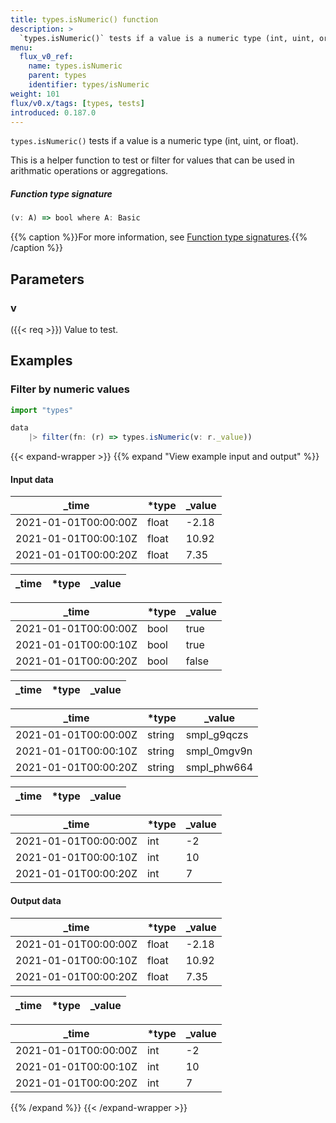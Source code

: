 ```yaml
---
title: types.isNumeric() function
description: >
  `types.isNumeric()` tests if a value is a numeric type (int, uint, or float).
menu:
  flux_v0_ref:
    name: types.isNumeric
    parent: types
    identifier: types/isNumeric
weight: 101
flux/v0.x/tags: [types, tests]
introduced: 0.187.0
---
```


<!------------------------------------------------------------------------------

IMPORTANT: This page was generated from comments in the Flux source code. Any
edits made directly to this page will be overwritten the next time the
documentation is generated. 

To make updates to this documentation, update the function comments above the
function definition in the Flux source code:

https://github.com/influxdata/flux/blob/master/stdlib/types/types.flux#L189-L190

Contributing to Flux: https://github.com/influxdata/flux#contributing
Fluxdoc syntax: https://github.com/influxdata/flux/blob/master/docs/fluxdoc.md

------------------------------------------------------------------------------->

`types.isNumeric()` tests if a value is a numeric type (int, uint, or float).

This is a helper function to test or filter for values that can be used in
arithmatic operations or aggregations.

##### Function type signature

```js
(v: A) => bool where A: Basic
```

{{% caption %}}For more information, see [Function type signatures](/flux/v0/function-type-signatures/).{{% /caption %}}

## Parameters

### v
({{< req >}})
Value to test.




## Examples

### Filter by numeric values

```js
import "types"

data
    |> filter(fn: (r) => types.isNumeric(v: r._value))

```

{{< expand-wrapper >}}
{{% expand "View example input and output" %}}

#### Input data

| _time                | *type | _value  |
| -------------------- | ----- | ------- |
| 2021-01-01T00:00:00Z | float | -2.18   |
| 2021-01-01T00:00:10Z | float | 10.92   |
| 2021-01-01T00:00:20Z | float | 7.35    |

| _time  | *type | _value  |
| ------ | ----- | ------- |

| _time                | *type | _value  |
| -------------------- | ----- | ------- |
| 2021-01-01T00:00:00Z | bool  | true    |
| 2021-01-01T00:00:10Z | bool  | true    |
| 2021-01-01T00:00:20Z | bool  | false   |

| _time  | *type | _value  |
| ------ | ----- | ------- |

| _time                | *type  | _value      |
| -------------------- | ------ | ----------- |
| 2021-01-01T00:00:00Z | string | smpl_g9qczs |
| 2021-01-01T00:00:10Z | string | smpl_0mgv9n |
| 2021-01-01T00:00:20Z | string | smpl_phw664 |

| _time  | *type | _value  |
| ------ | ----- | ------- |

| _time                | *type | _value  |
| -------------------- | ----- | ------- |
| 2021-01-01T00:00:00Z | int   | -2      |
| 2021-01-01T00:00:10Z | int   | 10      |
| 2021-01-01T00:00:20Z | int   | 7       |


#### Output data

| _time                | *type | _value  |
| -------------------- | ----- | ------- |
| 2021-01-01T00:00:00Z | float | -2.18   |
| 2021-01-01T00:00:10Z | float | 10.92   |
| 2021-01-01T00:00:20Z | float | 7.35    |

| _time  | *type | _value  |
| ------ | ----- | ------- |

| _time                | *type | _value  |
| -------------------- | ----- | ------- |
| 2021-01-01T00:00:00Z | int   | -2      |
| 2021-01-01T00:00:10Z | int   | 10      |
| 2021-01-01T00:00:20Z | int   | 7       |

{{% /expand %}}
{{< /expand-wrapper >}}
